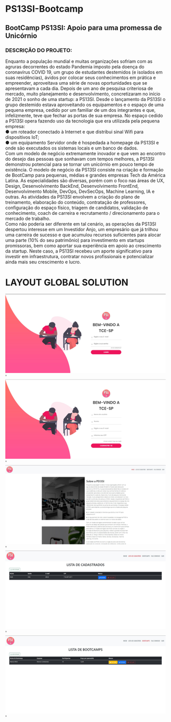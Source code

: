 # PS13SI-Bootcamp
## BootCamp PS13SI: Apoio para uma promessa de Unicórnio
### DESCRIÇÃO DO PROJETO:
Enquanto a população mundial e muitas organizações sofriam com as agruras
decorrentes do estado Pandemia imposto pela doença do coronavírus COVID
19, um grupo de estudantes destemidos (e isolados em suas residências),
ávidos por colocar seus conhecimentos em prática e empreender, aproveitava
uma série de novas oportunidades que se apresentavam a cada dia. Depois de
um ano de pesquisa criteriosa de mercado, muito planejamento e
desenvolvimento, concretizaram no início de 2021 o sonho de uma startup: a
PS13SI. Desde o lançamento da PS13SI o grupo destemido estava
aproveitando os equipamentos e o espaço de uma pequena empresa, cedido
por um familiar de um dos integrantes e que, infelizmente, teve que fechar as
portas de sua empresa. No espaço cedido a PS13SI opera fazendo uso da
tecnologia que era utilizada pela pequena empresa: <br />
● um roteador conectado à Internet e que distribui sinal Wifi para
dispositivos IoT; <br />
● um equipamento Servidor onde é hospedada a homepage da
PS13SI e onde são executados os sistemas locais e um banco de
dados. <br />
Com um modelo de negócio extremamente inovador e que vem ao encontro do
desejo das pessoas que sonhavam com tempos melhores, a PS13SI
demonstrou potencial para se tornar um unicórnio em pouco tempo de
existência. O modelo de negócio da PS13SI consiste na criação e formação de
BootCamp para pequenas, médias e grandes empresas Tech da América
Latina. As especialidades são diversas, porém com o foco nas áreas de UX,
Design, Desenvolvimento BackEnd, Desenvolvimento FrontEnd,
Desenvolvimento Mobile, DevOps, DevSecOps, Machine Learning, IA e outras.
As atividades da PS13SI envolvem a criação do plano de treinamento,
elaboração do conteúdo, contratação de professores, configuração do espaço
físico, triagem de candidatos, validação de conhecimento, coach de carreira e
recrutamento / direcionamento para o mercado de trabalho. <br />
Como não poderia ser diferente em tal cenário, as operações da PS13SI
despertou interesse em um Investidor Anjo, um empresário que já trilhou uma
carreira de sucesso e que acumulou recursos suficientes para alocar uma parte
(10% do seu patrimônio) para investimento em startups promissoras, bem
como aportar sua experiência em apoio ao crescimento da startup. Neste caso,
a PS13SI recebeu um aporte significativo para investir em infraestrutura,
contratar novos profissionais e potencializar ainda mais seu crescimento e
lucro.

# LAYOUT GLOBAL SOLUTION
![wireframe.forevera1](https://github.com/Giuzntt/PS13SI---GLOBAL-SOLUTION/blob/main/GIT/LOGIN.jpg)'
![wireframe.forevera1](https://github.com/Giuzntt/PS13SI---GLOBAL-SOLUTION/blob/main/GIT/CADASTRO.jpg)'
![wireframe.forevera1](https://github.com/Giuzntt/PS13SI---GLOBAL-SOLUTION/blob/main/GIT/HOME.jpg)'
![wireframe.forevera1](https://github.com/Giuzntt/PS13SI---GLOBAL-SOLUTION/blob/main/GIT/LISTA%20DE%20CADASTROS.jpg)'
![wireframe.forevera1](https://github.com/Giuzntt/PS13SI---GLOBAL-SOLUTION/blob/main/GIT/BOOTCAMPS.jpg)'




